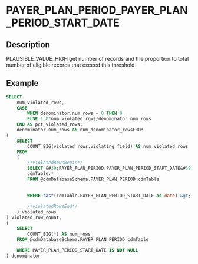 



# PAYER_PLAN_PERIOD_PAYER_PLAN_PERIOD_START_DATE



## Description
PLAUSIBLE_VALUE_HIGH
get number of records and the proportion to total number of eligible records that exceed this threshold



## Example
```sql
SELECT 
	num_violated_rows, 
	CASE 
		WHEN denominator.num_rows = 0 THEN 0 
		ELSE 1.0*num_violated_rows/denominator.num_rows 
	END AS pct_violated_rows, 
  	denominator.num_rows AS num_denominator_rowsFROM
(
	SELECT 
		COUNT_BIG(violated_rows.violating_field) AS num_violated_rows
	FROM
	(
		/*violatedRowsBegin*/
		SELECT &#39;PAYER_PLAN_PERIOD.PAYER_PLAN_PERIOD_START_DATE&#39; AS violating_field, 
		cdmTable.*
    	FROM @cdmDatabaseSchema.PAYER_PLAN_PERIOD cdmTable
    		
    		
      	WHERE cast(cdmTable.PAYER_PLAN_PERIOD_START_DATE as date) &gt; cast(DATEADD(dd,1,GETDATE()) as date)
    	
		/*violatedRowsEnd*/
	) violated_rows
) violated_row_count,
(
	SELECT 
		COUNT_BIG(*) AS num_rows
	FROM @cdmDatabaseSchema.PAYER_PLAN_PERIOD cdmTable
		
  	WHERE PAYER_PLAN_PERIOD_START_DATE IS NOT NULL
) denominator
```

